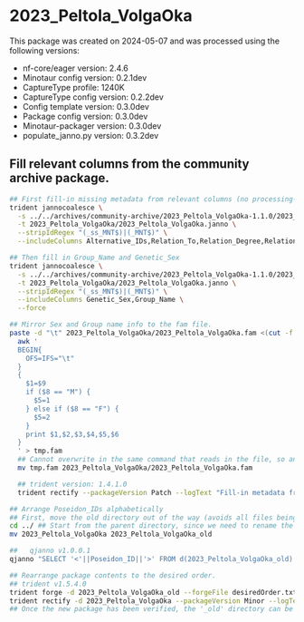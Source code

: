 # 2023_Peltola_VolgaOka
This package was created on 2024-05-07 and was processed using the following versions:
 - nf-core/eager version:  2.4.6
 - Minotaur config version: 0.2.1dev
 - CaptureType profile: 1240K
 - CaptureType config version: 0.2.2dev
 - Config template version: 0.3.0dev
 - Package config version: 0.3.0dev
 - Minotaur-packager version: 0.3.0dev
 - populate_janno.py version: 0.3.2dev

## Fill relevant columns from the community archive package.

```bash
## First fill-in missing metadata from relevant columns (no processing-based info).
trident jannocoalesce \
  -s ../../archives/community-archive/2023_Peltola_VolgaOka-1.1.0/2023_Peltola_VolgaOka.janno \
  -t 2023_Peltola_VolgaOka/2023_Peltola_VolgaOka.janno \
  --stripIdRegex "(_ss_MNT$)|(_MNT$)" \
  --includeColumns Alternative_IDs,Relation_To,Relation_Degree,Relation_Type,Relation_Note,Collection_ID,Country,Country_ISO,Location,Site,Latitude,Longitude,Date_Type,Date_C14_Labnr,Date_C14_Uncal_BP,Date_C14_Uncal_BP_Err,Date_BC_AD_Start,Date_BC_AD_Median,Date_BC_AD_Stop,Date_Note,MT_Haplogroup,Y_Haplogroup,Source_Tissue,Primary_Contact,Note,Keywords

## Then fill in Group_Name and Genetic_Sex
trident jannocoalesce \
  -s ../../archives/community-archive/2023_Peltola_VolgaOka-1.1.0/2023_Peltola_VolgaOka.janno \
  -t 2023_Peltola_VolgaOka/2023_Peltola_VolgaOka.janno \
  --stripIdRegex "(_ss_MNT$)|(_MNT$)" \
  --includeColumns Genetic_Sex,Group_Name \
  --force

## Mirror Sex and Group name info to the fam file.
paste -d "\t" 2023_Peltola_VolgaOka/2023_Peltola_VolgaOka.fam <(cut -f 1-3 2023_Peltola_VolgaOka/2023_Peltola_VolgaOka.janno |tail -n +2) | \
  awk '
  BEGIN{
    OFS=IFS="\t"
  }
  {
    $1=$9
    if ($8 == "M") {
      $5=1
    } else if ($8 == "F") {
      $5=2
    }
    print $1,$2,$3,$4,$5,$6
  }
  ' > tmp.fam
  ## Cannot overwrite in the same command that reads in the file, so an extra mv is needed.
  mv tmp.fam 2023_Peltola_VolgaOka/2023_Peltola_VolgaOka.fam

  ## trident version: 1.4.1.0
  trident rectify --packageVersion Patch --logText "Fill-in metadata from community-archive: 2023_Peltola_VolgaOka-1.1.0" --checksumAll -d 2023_Peltola_VolgaOka

## Arrange Poseidon_IDs alphabetically
## First, move the old directory out of the way (avoids all files being renamed by trident forge)
cd ../ ## Start from the parent directory, since we need to rename the directory we were in.
mv 2023_Peltola_VolgaOka 2023_Peltola_VolgaOka_old

##   qjanno v1.0.0.1
qjanno "SELECT '<'||Poseidon_ID||'>' FROM d(2023_Peltola_VolgaOka_old) ORDER BY Poseidon_ID" --raw --noOutHeader > desiredOrder.txt

## Rearrange package contents to the desired order.
## trident v1.5.4.0
trident forge -d 2023_Peltola_VolgaOka_old --forgeFile desiredOrder.txt -o 2023_Peltola_VolgaOka --ordered --preservePyml
trident rectify -d 2023_Peltola_VolgaOka --packageVersion Minor --logText "Arranged Poseidon_IDs alphabetically" --checksumAll
## Once the new package has been verified, the '_old' directory can be removed.
```
